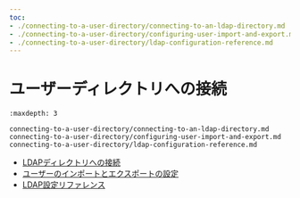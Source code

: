 ```yaml
---
toc:
- ./connecting-to-a-user-directory/connecting-to-an-ldap-directory.md
- ./connecting-to-a-user-directory/configuring-user-import-and-export.md
- ./connecting-to-a-user-directory/ldap-configuration-reference.md
---
```

# ユーザーディレクトリへの接続

```{toctree}
:maxdepth: 3

connecting-to-a-user-directory/connecting-to-an-ldap-directory.md
connecting-to-a-user-directory/configuring-user-import-and-export.md
connecting-to-a-user-directory/ldap-configuration-reference.md
```

- [LDAPディレクトリへの接続](./connecting-to-a-user-directory/connecting-to-an-ldap-directory.md)
- [ユーザーのインポートとエクスポートの設定](./connecting-to-a-user-directory/configuring-user-import-and-export.md)
- [LDAP設定リファレンス](./connecting-to-a-user-directory/ldap-configuration-reference.md)
